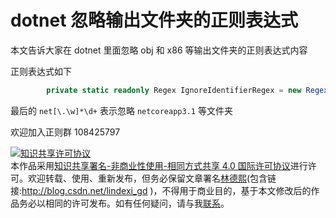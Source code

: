 
# dotnet 忽略输出文件夹的正则表达式

本文告诉大家在 dotnet 里面忽略 obj 和 x86 等输出文件夹的正则表达式内容

<!--more-->



<!-- 发布 -->

正则表达式如下

```csharp
        private static readonly Regex IgnoreIdentifierRegex = new Regex(@"^([Bb]in|[Oo]bj|[Dd]ebug|[Rr]elease|[Xx]86|[Xx]64|net[\.\w]*\d+)$");
```

最后的 `net[\.\w]*\d+` 表示忽略 `netcoreapp3.1` 等文件夹

欢迎加入正则群 108425797





<a rel="license" href="http://creativecommons.org/licenses/by-nc-sa/4.0/"><img alt="知识共享许可协议" style="border-width:0" src="https://licensebuttons.net/l/by-nc-sa/4.0/88x31.png" /></a><br />本作品采用<a rel="license" href="http://creativecommons.org/licenses/by-nc-sa/4.0/">知识共享署名-非商业性使用-相同方式共享 4.0 国际许可协议</a>进行许可。欢迎转载、使用、重新发布，但务必保留文章署名[林德熙](http://blog.csdn.net/lindexi_gd)(包含链接:http://blog.csdn.net/lindexi_gd )，不得用于商业目的，基于本文修改后的作品务必以相同的许可发布。如有任何疑问，请与我[联系](mailto:lindexi_gd@163.com)。